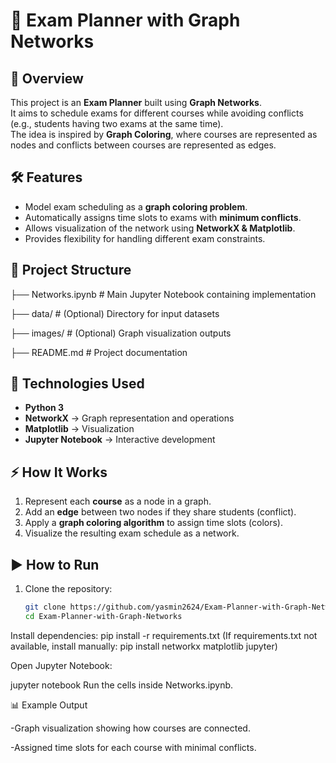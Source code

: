 # 📘 Exam Planner with Graph Networks

## 📌 Overview
This project is an **Exam Planner** built using **Graph Networks**.  
It aims to schedule exams for different courses while avoiding conflicts (e.g., students having two exams at the same time).  
The idea is inspired by **Graph Coloring**, where courses are represented as nodes and conflicts between courses are represented as edges.

## 🛠️ Features
- Model exam scheduling as a **graph coloring problem**.  
- Automatically assigns time slots to exams with **minimum conflicts**.  
- Allows visualization of the network using **NetworkX & Matplotlib**.  
- Provides flexibility for handling different exam constraints.  

## 📂 Project Structure

├── Networks.ipynb # Main Jupyter Notebook containing implementation

├── data/ # (Optional) Directory for input datasets

├── images/ # (Optional) Graph visualization outputs

├── README.md # Project documentation


## 🚀 Technologies Used
- **Python 3**
- **NetworkX** → Graph representation and operations
- **Matplotlib** → Visualization
- **Jupyter Notebook** → Interactive development

## ⚡ How It Works
1. Represent each **course** as a node in a graph.  
2. Add an **edge** between two nodes if they share students (conflict).  
3. Apply a **graph coloring algorithm** to assign time slots (colors).  
4. Visualize the resulting exam schedule as a network.  

## ▶️ How to Run
1. Clone the repository:
   ```bash
   git clone https://github.com/yasmin2624/Exam-Planner-with-Graph-Networks.git
   cd Exam-Planner-with-Graph-Networks
Install dependencies:
pip install -r requirements.txt
(If requirements.txt not available, install manually: pip install networkx matplotlib jupyter)

Open Jupyter Notebook:

jupyter notebook
Run the cells inside Networks.ipynb.

📊 Example Output 

-Graph visualization showing how courses are connected.

-Assigned time slots for each course with minimal conflicts.

